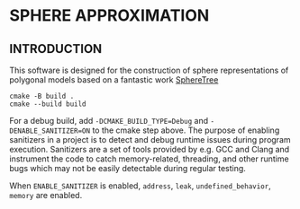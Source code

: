 
# SPHERE APPROXIMATION

## INTRODUCTION

This software is designed for the construction of sphere representations
of polygonal models based on a fantastic work [SphereTree](https://github.com/mlund/spheretree.git)






```console
cmake -B build .
cmake --build build
```

For a debug build, add `-DCMAKE_BUILD_TYPE=Debug` and `-DENABLE_SANITIZER=ON` to the cmake step above.
The purpose of enabling sanitizers in a project is to detect and debug runtime issues during program execution.
Sanitizers are a set of tools provided by e.g. GCC and Clang and instrument the code to catch memory-related, threading, and other runtime bugs which may not be easily detectable during regular testing. 

When `ENABLE_SANITIZER` is enabled, `address`, `leak`, `undefined_behavior`, `memory` are enabled.

